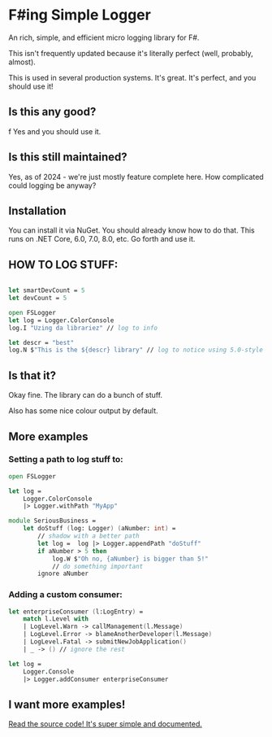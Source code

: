 # F#ing Simple Logger

An rich, simple, and efficient micro logging library for F#.

This isn't frequently updated because it's literally perfect (well, probably, almost).

This is used in several production systems. It's great. It's perfect, and you should use it!

## Is this any good?
f
Yes and you should use it.

## Is this still maintained?

Yes, as of 2024 - we're just mostly feature complete here. How complicated could logging be anyway?

## Installation

You can install it via NuGet. You should already know how to do that.
This runs on .NET Core, 6.0, 7.0, 8.0, etc. Go forth and use it.


## HOW TO LOG STUFF:

```fsharp

let smartDevCount = 5
let devCount = 5

open FSLogger
let log = Logger.ColorConsole
log.I "Uzing da librariez" // log to info

let descr = "best"
log.N $"This is the ${descr} library" // log to notice using 5.0-style interpolation

```

## Is that it?

Okay fine. The library can do a bunch of stuff.  

Also has some nice colour output by default.


## More examples

### Setting a path to log stuff to:

```fsharp
open FSLogger

let log = 
    Logger.ColorConsole
    |> Logger.withPath "MyApp"

module SeriousBusiness = 
    let doStuff (log: Logger) (aNumber: int) =
        // shadow with a better path
        let log =  log |> Logger.appendPath "doStuff"
        if aNumber > 5 then
            log.W $"Oh no, {aNumber} is bigger than 5!"
            // do something important
	    ignore aNumber
```


### Adding a custom consumer:

```fsharp
let enterpriseConsumer (l:LogEntry) = 
	match l.Level with
	| LogLevel.Warn -> callManagement(l.Message)
	| LogLevel.Error -> blameAnotherDeveloper(l.Message)
	| LogLevel.Fatal -> submitNewJobApplication()
	| _ -> () // ignore the rest

let log = 
	Logger.Console
	|> Logger.addConsumer enterpriseConsumer
```


## I want more examples!

[Read the source code! It's super simple and documented.](https://github.com/varon/FSLogger/blob/master/src/FSLogger/Logger.fs)

